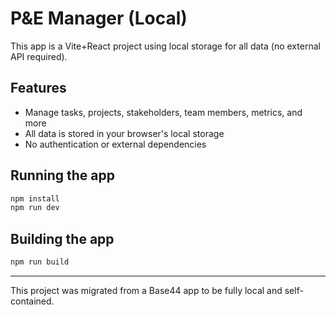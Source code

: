 # P&E Manager (Local)


This app is a Vite+React project using local storage for all data (no external API required).

## Features
- Manage tasks, projects, stakeholders, team members, metrics, and more
- All data is stored in your browser's local storage
- No authentication or external dependencies

## Running the app

```bash
npm install
npm run dev
```

## Building the app

```bash
npm run build
```

---

This project was migrated from a Base44 app to be fully local and self-contained.